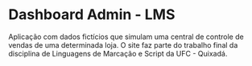 # Dashboard Admin - LMS
Aplicação com dados fictícios que simulam uma central de controle de vendas de uma determinada loja. O site faz parte do trabalho final da disciplina de Linguagens de Marcação e Script da UFC - Quixadá.
